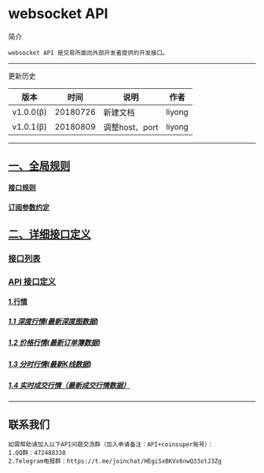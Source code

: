 # websocket API

简介

```
websocket API 是交易所面向外部开发者提供的开发接口。
```

------

更新历史

| 版本        | 时间       | 说明          | 作者     |
| --------- | -------- | ----------- | ------ |
| v1.0.0(β) | 20180726 | 新建文档        | liyong |
| v1.0.1(β) | 20180809 | 调整host、port | liyong |

------

## [一、全局规则](https://github.com/coinsuperapi/websocket_API_docs/wiki#%E4%B8%80%E5%85%A8%E5%B1%80%E8%A7%84%E5%88%99)

#### [接口规则](https://github.com/coinsuperapi/websocket_API_docs/wiki#%E6%8E%A5%E5%8F%A3%E8%A7%84%E5%88%99)

#### [订阅参数约定](https://github.com/coinsuperapi/websocket_API_docs/wiki#%E8%AE%A2%E9%98%85%E5%8F%82%E6%95%B0%E7%BA%A6%E5%AE%9A)

## [二、详细接口定义](https://github.com/coinsuperapi/websocket_API_docs/wiki#%E4%BA%8C%E8%AF%A6%E7%BB%86%E6%8E%A5%E5%8F%A3%E5%AE%9A%E4%B9%89)

### [接口列表](https://github.com/coinsuperapi/websocket_API_docs/wiki#%E6%8E%A5%E5%8F%A3%E5%88%97%E8%A1%A8)

### [API 接口定义](https://github.com/coinsuperapi/websocket_API_docs/wiki#api-%E6%8E%A5%E5%8F%A3%E5%AE%9A%E4%B9%89)

#### [1.行情](https://github.com/coinsuperapi/websocket_API_docs/wiki#1%E8%A1%8C%E6%83%85)

##### [1.1 深度行情(最新深度图数据)](https://github.com/coinsuperapi/websocket_API_docs/wiki#11-%E6%B7%B1%E5%BA%A6%E8%A1%8C%E6%83%85%E6%9C%80%E6%96%B0%E6%B7%B1%E5%BA%A6%E5%9B%BE%E6%95%B0%E6%8D%AE)

##### [1.2 价格行情(最新订单簿数据)](https://github.com/coinsuperapi/websocket_API_docs/wiki#12-%E4%BB%B7%E6%A0%BC%E8%A1%8C%E6%83%85%E6%9C%80%E6%96%B0%E8%AE%A2%E5%8D%95%E7%B0%BF%E6%95%B0%E6%8D%AE)

##### [1.3 分时行情(最新K线数据)](https://github.com/coinsuperapi/websocket_API_docs/wiki#13-%E5%88%86%E6%97%B6%E8%A1%8C%E6%83%85%E6%9C%80%E6%96%B0k%E7%BA%BF%E6%95%B0%E6%8D%AE)

##### [1.4 实时成交行情（最新成交行情数据）](https://github.com/coinsuperapi/websocket_API_docs/wiki#14-%E5%AE%9E%E6%97%B6%E6%88%90%E4%BA%A4%E8%A1%8C%E6%83%85%E6%9C%80%E6%96%B0%E6%88%90%E4%BA%A4%E8%A1%8C%E6%83%85%E6%95%B0%E6%8D%AE)

------

## 联系我们

```
如需帮助请加入以下API问题交流群（加入申请备注：API+coinsuper账号）：
1.QQ群：472488338 
2.Telegram电报群：https://t.me/joinchat/HEgiSxBKVx6nwQ33otJ3Zg
```

